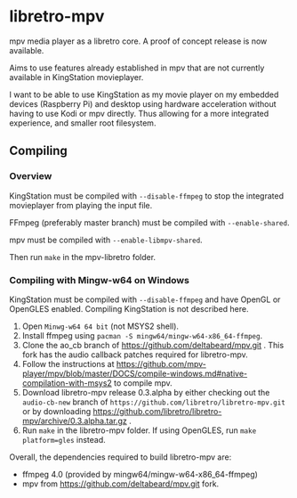 # libretro-mpv

mpv media player as a libretro core. A proof of concept release is now
available.

Aims to use features already established in mpv that are not currently
available in KingStation movieplayer.

I want to be able to use KingStation as my movie player on my embedded devices
(Raspberry Pi) and desktop using hardware acceleration without having to use
Kodi or mpv directly. Thus allowing for a more integrated experience, and
smaller root filesystem.

## Compiling

### Overview

KingStation must be compiled with `--disable-ffmpeg` to stop the integrated
movieplayer from playing the input file.

FFmpeg (preferably master branch) must be compiled with `--enable-shared`.

mpv must be compiled with `--enable-libmpv-shared`.

Then run `make` in the mpv-libretro folder.

### Compiling with Mingw-w64 on Windows

KingStation must be compiled with `--disable-ffmpeg` and have OpenGL or
OpenGLES enabled. Compiling KingStation is not described here.

1. Open `Minwg-w64 64 bit` (not MSYS2 shell).
2. Install ffmpeg using `pacman -S mingw64/mingw-w64-x86_64-ffmpeg`.
3. Clone the ao_cb branch of https://github.com/deltabeard/mpv.git . This fork has the audio
callback patches required for libretro-mpv.
4. Follow the instructions at https://github.com/mpv-player/mpv/blob/master/DOCS/compile-windows.md#native-compilation-with-msys2 to compile mpv.
5. Download libretro-mpv release 0.3.alpha by either checking out the
   `audio-cb-new` branch of `https://github.com/libretro/libretro-mpv.git` or
   by downloading
   https://github.com/libretro/libretro-mpv/archive/0.3.alpha.tar.gz .
6. Run `make` in the libretro-mpv folder. If using OpenGLES, run `make
   platform=gles` instead.

Overall, the dependencies required to build libretro-mpv are:
- ffmpeg 4.0 (provided by mingw64/mingw-w64-x86_64-ffmpeg)
- mpv from https://github.com/deltabeard/mpv.git fork.
